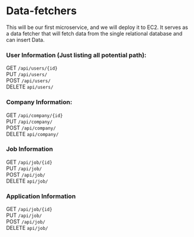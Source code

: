 # Data-fetchers
This will be our first microservice, and we will deploy it to EC2. 
It serves as a data fetcher that will fetch data from the single relational database 
and can insert Data.

### User Information (Just listing all potential path):
GET	`/api/users/{id}` <br>
PUT	`/api/users/` <br>
POST	`/api/users/` <br>
DELETE `api/users/` <br>

### Company Information:
GET	`/api/company/{id}`<br>
PUT	`/api/company/` <br>
POST	`/api/company/` <br>
DELETE `api/company/` <br>

### Job Information
GET	`/api/job/{id}`<br>
PUT	`/api/job/` <br>
POST	`/api/job/` <br>
DELETE `api/job/` <br>

### Application Information
GET	`/api/job/{id}`<br>
PUT	`/api/job/` <br>
POST	`/api/job/` <br>
DELETE `api/job/` <br>
